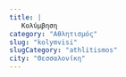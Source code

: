 ```yaml
---
title: |
   Κολύμβηση
category: "Αθλητισμός"
slug: "kolymvisi"
slugCategory: "athlitismos"
city: "Θεσσαλονίκη"
---
```


